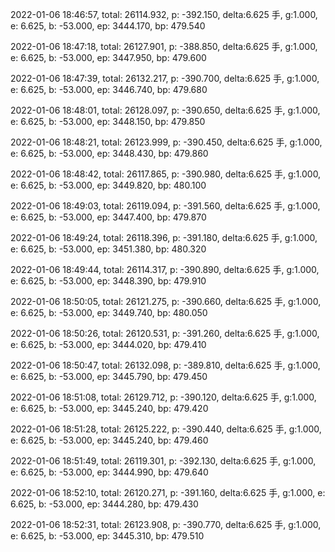 2022-01-06 18:46:57, total: 26114.932, p: -392.150, delta:6.625 手, g:1.000, e: 6.625, b: -53.000, ep: 3444.170, bp: 479.540

2022-01-06 18:47:18, total: 26127.901, p: -388.850, delta:6.625 手, g:1.000, e: 6.625, b: -53.000, ep: 3447.950, bp: 479.600

2022-01-06 18:47:39, total: 26132.217, p: -390.700, delta:6.625 手, g:1.000, e: 6.625, b: -53.000, ep: 3446.740, bp: 479.680

2022-01-06 18:48:01, total: 26128.097, p: -390.650, delta:6.625 手, g:1.000, e: 6.625, b: -53.000, ep: 3448.150, bp: 479.850

2022-01-06 18:48:21, total: 26123.999, p: -390.450, delta:6.625 手, g:1.000, e: 6.625, b: -53.000, ep: 3448.430, bp: 479.860

2022-01-06 18:48:42, total: 26117.865, p: -390.980, delta:6.625 手, g:1.000, e: 6.625, b: -53.000, ep: 3449.820, bp: 480.100

2022-01-06 18:49:03, total: 26119.094, p: -391.560, delta:6.625 手, g:1.000, e: 6.625, b: -53.000, ep: 3447.400, bp: 479.870

2022-01-06 18:49:24, total: 26118.396, p: -391.180, delta:6.625 手, g:1.000, e: 6.625, b: -53.000, ep: 3451.380, bp: 480.320

2022-01-06 18:49:44, total: 26114.317, p: -390.890, delta:6.625 手, g:1.000, e: 6.625, b: -53.000, ep: 3448.390, bp: 479.910

2022-01-06 18:50:05, total: 26121.275, p: -390.660, delta:6.625 手, g:1.000, e: 6.625, b: -53.000, ep: 3449.740, bp: 480.050

2022-01-06 18:50:26, total: 26120.531, p: -391.260, delta:6.625 手, g:1.000, e: 6.625, b: -53.000, ep: 3444.020, bp: 479.410

2022-01-06 18:50:47, total: 26132.098, p: -389.810, delta:6.625 手, g:1.000, e: 6.625, b: -53.000, ep: 3445.790, bp: 479.450

2022-01-06 18:51:08, total: 26129.712, p: -390.120, delta:6.625 手, g:1.000, e: 6.625, b: -53.000, ep: 3445.240, bp: 479.420

2022-01-06 18:51:28, total: 26125.222, p: -390.440, delta:6.625 手, g:1.000, e: 6.625, b: -53.000, ep: 3445.240, bp: 479.460

2022-01-06 18:51:49, total: 26119.301, p: -392.130, delta:6.625 手, g:1.000, e: 6.625, b: -53.000, ep: 3444.990, bp: 479.640

2022-01-06 18:52:10, total: 26120.271, p: -391.160, delta:6.625 手, g:1.000, e: 6.625, b: -53.000, ep: 3444.280, bp: 479.430

2022-01-06 18:52:31, total: 26123.908, p: -390.770, delta:6.625 手, g:1.000, e: 6.625, b: -53.000, ep: 3445.310, bp: 479.510